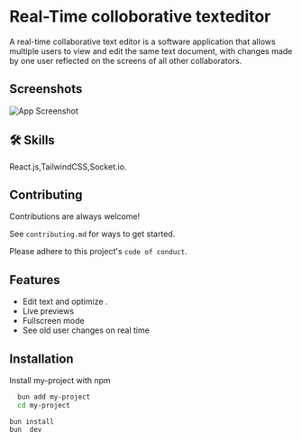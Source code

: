 
# Real-Time colloborative texteditor

A real-time collaborative text editor is a software application that allows multiple users to  view and edit the same text document, with changes made by one user  reflected on the screens of all other collaborators.



## Screenshots

![App Screenshot](https://realtime-texteditor.netlify.app/)


## 🛠 Skills
React.js,TailwindCSS,Socket.io.


## Contributing

Contributions are always welcome!

See `contributing.md` for ways to get started.

Please adhere to this project's `code of conduct`.


## Features

- Edit text and optimize .
- Live previews
- Fullscreen mode
- See old user changes on real time


## Installation

Install my-project with npm

```bash
  bun add my-project
  cd my-project
```
    
    bun install
    bun  dev
    
